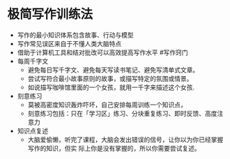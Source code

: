 # 极简写作训练法
- 写作的最小知识体系包含故事、行动与模型
- 写作常见误区来自于不懂人类大脑特点
- 借助于计算机工具和结对批改可以高效提高写作水平
#写作窍门
- 每周千字文
  - 避免每日写千字文、避免每天写读书笔记、避免写清单式文章。
  - 尝试写符合最小故事原则的故事，或描写特定的氛围或情景。
  - 如说描写咖啡馆里面的一个女孩，就用一千字来描述这个女孩.
- 刻意练习
  - 莫被高密度知识轰炸吓坏，自己安排每周训练一个知识点，
  - 刻意练习包括：只在「学习区」练习、分块重复练习、即时反馈、高度注意力
- 知识点复述
  - 大脑爱偷懒，听完了课程，大脑会发出错误的信号，让你以为你已经掌握写作的知识，但实
际上你是没有掌握的，所以你需要尝试复述。
